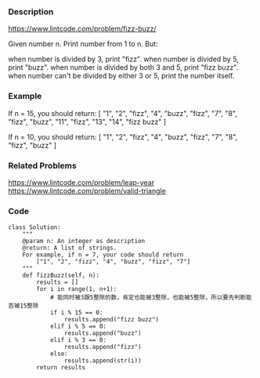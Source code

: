 ### Description
https://www.lintcode.com/problem/fizz-buzz/

Given number n. Print number from 1 to n. But:

when number is divided by 3, print "fizz".
when number is divided by 5, print "buzz".
when number is divided by both 3 and 5, print "fizz buzz".
when number can't be divided by either 3 or 5, print the number itself.

### Example
If n = 15, you should return:
[
  "1", "2", "fizz",
  "4", "buzz", "fizz",
  "7", "8", "fizz",
  "buzz", "11", "fizz",
  "13", "14", "fizz buzz"
]

If n = 10, you should return:
[
  "1", "2", "fizz",
  "4", "buzz", "fizz",
  "7", "8", "fizz",
  "buzz"
]

### Related Problems
https://www.lintcode.com/problem/leap-year \
https://www.lintcode.com/problem/valid-triangle

### Code
```
class Solution:
    """
    @param n: An integer as description
    @return: A list of strings.
    For example, if n = 7, your code should return
        ["1", "2", "fizz", "4", "buzz", "fizz", "7"]
    """
    def fizzBuzz(self, n):
        results = []
        for i in range(1, n+1):
            # 能同时被3跟5整除的数，肯定也能被3整除，也能被5整除，所以要先判断能否被15整除
            if i % 15 == 0:
                results.append("fizz buzz")
            elif i % 5 == 0:
                results.append("buzz")
            elif i % 3 == 0:
                results.append("fizz")
            else:
                results.append(str(i))
        return results
```
